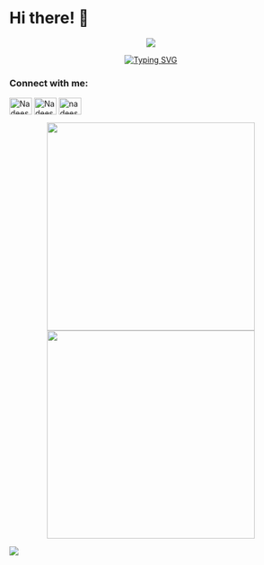 <br>

# Hi there! 👋

<p align="center" > <img src="https://media.tenor.com/kDKGm1ddC6kAAAAj/cute-puppy.gif"/></p>

<p align="center">
<a href="https://git.io/typing-svg"><img src="https://readme-typing-svg.demolab.com?font=Fira+Code&pause=1000&color=3566E6&width=435&lines=%F0%9F%91%8B+Hi,+I'm+Wathsala  Bandara;%F0%9F%8C%9F+Computer+science+undergraduate.;%F0%9F%92%A1+at+NSBM Green University.;%F0%9F%9A%80+Welcome+to my+GitHub+profile" alt="Typing SVG" />
</a>
</p>



<h3 align="left">Connect with me:</h3>
<p align="left">
<a href="https://www.linkedin.com/in/nadeesha-bandara-16613b293?utm_source=share&utm_campaign=share_via&utm_content=profile&utm_medium=android_apptarget="blank"><img align="center" src="https://raw.githubusercontent.com/rahuldkjain/github-profile-readme-generator/master/src/images/icons/Social/linked-in-alt.svg" alt="Nadeesha Bandara" height="30" width="40" /></a>
<a href="https://www.instagram.com/thathsarani_nt?igsh=MXA3aXF4d3NyODc1dA"= target="blank"><img align="center" src="https://raw.githubusercontent.com/rahuldkjain/github-profile-readme-generator/master/src/images/icons/Social/instagram.svg" alt="Nadeesha" height="30" width="40" /></a>
<a href="https://www.facebook.com/profile.php?id=100089645427230" target="_blank"><img align="center" src="https://raw.githubusercontent.com/rahuldkjain/github-profile-readme-generator/master/src/images/icons/Social/facebook.svg" alt="nadeesha" height="30" width="40" /></a>

</p>


<div align="center">
  
  <img width="370px" src="https://github-readme-stats.vercel.app/api?username=NadeeshaBandara&custom_title=Nadeesha's+Github+Stats&show_icons=true&hide_border=true&count_private=true&bg_color=00000000&title_color=58a6fe&text_color=878787&icon_color=58a6fe&cache_seconds=1800" />
  <img width="370px" src="https://github-readme-streak-stats.herokuapp.com/?user=nadeeshab2&background=00000000&hide_border=true&stroke=878787&ring=4c8ed9&fire=4c8ed9&currStreakNum=878787&sideNums=878787&currStreakLabel=878787&sideLabels=878787&dates=878787" />
</div>

<a href="https://www.youtube.com/watch?v=dQw4w9WgXcQ"><img src="https://user-images.githubusercontent.com/73097560/115834477-dbab4500-a447-11eb-908a-139a6edaec5c.gif"></a>
<br>

